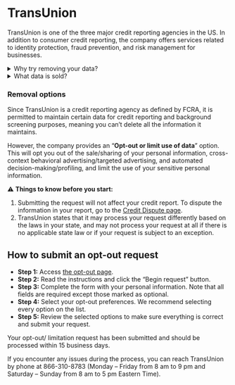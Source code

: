 # TransUnion

TransUnion is one of the three major credit reporting agencies in the US. In addition to consumer credit reporting, the company offers services related to identity protection, fraud prevention, and risk management for businesses.

<details>
<summary>Why try removing your data?</summary>
<p>TLOxp, a subsidiary of TransUnion, shares consumer data with people-search sites, putting your privacy and safety at risk. To opt out and remove your information from TLOxp, you’ll need to go through TransUnion.</p>
</details>
<details>
<summary>What data is sold?</summary>
<p>Data sold by TransUnion’s TLOxp to people-search sites includes addresses, phone numbers, family members and associates, property records, and legal information like court filings, liens, bankruptcies, and judgments. You can request a personalized data privacy report about information collected by TransUnion <a href='https://service.transunion.com/dss/orderStep1_form.page?isGuest=true'>here</a>.</p>
</details>

### Removal options

Since TransUnion is a credit reporting agency as defined by FCRA, it is permitted to maintain certain data for credit reporting and background screening purposes, meaning you can’t delete all the information it maintains. 

However, the company provides an “**Opt-out or limit use of data**” option. This will opt you out of the sale/sharing of your personal information, cross-context behavioral advertising/targeted advertising, and automated decision-making/profiling, and limit the use of your sensitive personal information.

⚠️ **Things to know before you start:**
<div class="list-style-none"></div>

1. Submitting the request will not affect your credit report. To dispute the information in your report, go to the [Credit Dispute page](https://www.transunion.com/credit-disputes/dispute-your-credit).
2. TransUnion states that it may process your request differently based on the laws in your state, and may not process your request at all if there is no applicable state law or if your request is subject to an exception.
  

## How to submit an opt-out request
<div class="list-style-none"></div>

- **Step 1:** Access [the opt-out page](https://service.transunion.com/dss/ccpa_optout.page).
- **Step 2:** Read the instructions and click the “Begin request” button.
- **Step 3:** Complete the form with your personal information. Note that all fields are required except those marked as optional.
- **Step 4:** Select your opt-out preferences. We recommend selecting every option on the list.
- **Step 5:** Review the selected options to make sure everything is correct and submit your request.

Your opt-out/ limitation request has been submitted and should be processed within 15 business days. 

If you encounter any issues during the process, you can reach TransUnion by phone at 866-310-8783 (Monday – Friday from 8 am to 9 pm and Saturday – Sunday from 8 am to 5 pm Eastern Time).